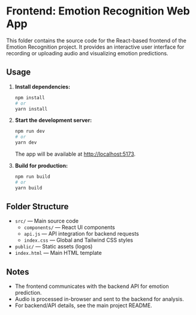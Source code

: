 

# Frontend: Emotion Recognition Web App

This folder contains the source code for the React-based frontend of the Emotion Recognition project. It provides an interactive user interface for recording or uploading audio and visualizing emotion predictions.

## Usage

1. **Install dependencies:**
	```bash
	npm install
	# or
	yarn install
	```

2. **Start the development server:**
	```bash
	npm run dev
	# or
	yarn dev
	```
	The app will be available at [http://localhost:5173](http://localhost:5173).

3. **Build for production:**
	```bash
	npm run build
	# or
	yarn build
	```

## Folder Structure

- `src/` — Main source code
  - `components/` — React UI components
  - `api.js` — API integration for backend requests
  - `index.css` — Global and Tailwind CSS styles
- `public/` — Static assets (logos)
- `index.html` — Main HTML template

## Notes

- The frontend communicates with the backend API for emotion prediction.
- Audio is processed in-browser and sent to the backend for analysis.
- For backend/API details, see the main project README.


